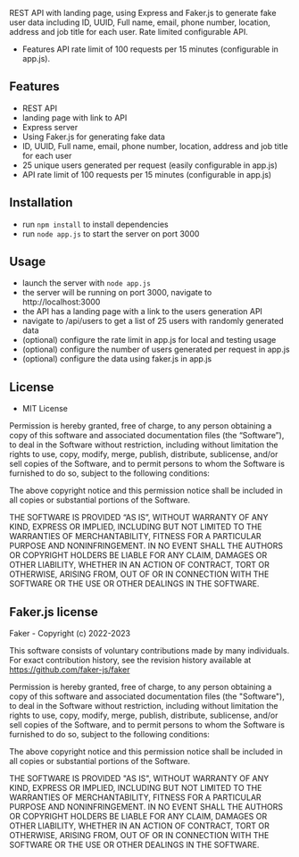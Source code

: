 REST API with landing page, using Express and Faker.js to generate fake user data including ID, UUID, Full name, email, phone number, location, address and job title for each user. Rate limited configurable API.

- Features API rate limit of 100 requests per 15 minutes (configurable in app.js).

## Features

- REST API
- landing page with link to API
- Express server
- Using Faker.js for generating fake data
- ID, UUID, Full name, email, phone number, location, address and job title for each user
- 25 unique users generated per request (easily configurable in app.js)
- API rate limit of 100 requests per 15 minutes (configurable in app.js)

## Installation

- run `npm install` to install dependencies
- run `node app.js` to start the server on port 3000

## Usage

- launch the server with `node app.js`
- the server will be running on port 3000, navigate to http://localhost:3000
- the API has a landing page with a link to the users generation API
- navigate to /api/users to get a list of 25 users with randomly generated data
- (optional) configure the rate limit in app.js for local and testing usage
- (optional) configure the number of users generated per request in app.js
- (optional) configure the data using faker.js in app.js

## License

- MIT License

Permission is hereby granted, free of charge, to any person obtaining a copy of this software and associated documentation files (the “Software”), to deal in the Software without restriction, including without limitation the rights to use, copy, modify, merge, publish, distribute, sublicense, and/or sell copies of the Software, and to permit persons to whom the Software is furnished to do so, subject to the following conditions:

The above copyright notice and this permission notice shall be included in all copies or substantial portions of the Software.

THE SOFTWARE IS PROVIDED “AS IS”, WITHOUT WARRANTY OF ANY KIND, EXPRESS OR IMPLIED, INCLUDING BUT NOT LIMITED TO THE WARRANTIES OF MERCHANTABILITY, FITNESS FOR A PARTICULAR PURPOSE AND NONINFRINGEMENT. IN NO EVENT SHALL THE AUTHORS OR COPYRIGHT HOLDERS BE LIABLE FOR ANY CLAIM, DAMAGES OR OTHER LIABILITY, WHETHER IN AN ACTION OF CONTRACT, TORT OR OTHERWISE, ARISING FROM, OUT OF OR IN CONNECTION WITH THE SOFTWARE OR THE USE OR OTHER DEALINGS IN THE SOFTWARE.

## Faker.js license

Faker - Copyright (c) 2022-2023

This software consists of voluntary contributions made by many individuals.
For exact contribution history, see the revision history
available at https://github.com/faker-js/faker

Permission is hereby granted, free of charge, to any person obtaining
a copy of this software and associated documentation files (the
"Software"), to deal in the Software without restriction, including
without limitation the rights to use, copy, modify, merge, publish,
distribute, sublicense, and/or sell copies of the Software, and to
permit persons to whom the Software is furnished to do so, subject to
the following conditions:

The above copyright notice and this permission notice shall be
included in all copies or substantial portions of the Software.

THE SOFTWARE IS PROVIDED "AS IS", WITHOUT WARRANTY OF ANY KIND,
EXPRESS OR IMPLIED, INCLUDING BUT NOT LIMITED TO THE WARRANTIES OF
MERCHANTABILITY, FITNESS FOR A PARTICULAR PURPOSE AND
NONINFRINGEMENT. IN NO EVENT SHALL THE AUTHORS OR COPYRIGHT HOLDERS BE
LIABLE FOR ANY CLAIM, DAMAGES OR OTHER LIABILITY, WHETHER IN AN ACTION
OF CONTRACT, TORT OR OTHERWISE, ARISING FROM, OUT OF OR IN CONNECTION
WITH THE SOFTWARE OR THE USE OR OTHER DEALINGS IN THE SOFTWARE.
